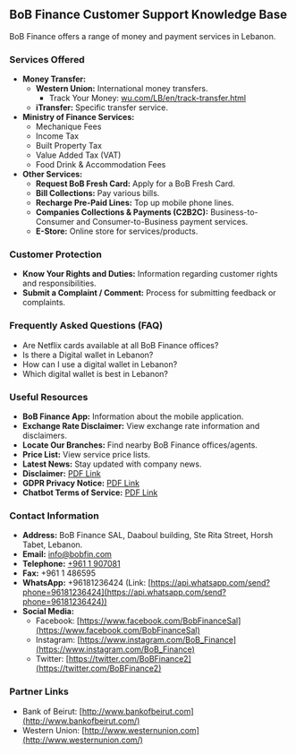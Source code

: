 ## BoB Finance Customer Support Knowledge Base

BoB Finance offers a range of money and payment services in Lebanon.

### Services Offered

*   **Money Transfer:**
    *   **Western Union:** International money transfers.
        *   Track Your Money: [wu.com/LB/en/track-transfer.html](http://www.wu.com/LB/en/track-transfer.html)
    *   **iTransfer:** Specific transfer service.
*   **Ministry of Finance Services:**
    *   Mechanique Fees
    *   Income Tax
    *   Built Property Tax
    *   Value Added Tax (VAT)
    *   Food Drink & Accommodation Fees
*   **Other Services:**
    *   **Request BoB Fresh Card:** Apply for a BoB Fresh Card.
    *   **Bill Collections:** Pay various bills.
    *   **Recharge Pre-Paid Lines:** Top up mobile phone lines.
    *   **Companies Collections & Payments (C2B2C):** Business-to-Consumer and Consumer-to-Business payment services.
    *   **E-Store:** Online store for services/products.

### Customer Protection

*   **Know Your Rights and Duties:** Information regarding customer rights and responsibilities.
*   **Submit a Complaint / Comment:** Process for submitting feedback or complaints.

### Frequently Asked Questions (FAQ)

*   Are Netflix cards available at all BoB Finance offices?
*   Is there a Digital wallet in Lebanon?
*   How can I use a digital wallet in Lebanon?
*   Which digital wallet is best in Lebanon?

### Useful Resources

*   **BoB Finance App:** Information about the mobile application.
*   **Exchange Rate Disclaimer:** View exchange rate information and disclaimers.
*   **Locate Our Branches:** Find nearby BoB Finance offices/agents.
*   **Price List:** View service price lists.
*   **Latest News:** Stay updated with company news.
*   **Disclaimer:** [PDF Link](https://www.bob-finance.com/PDF/BoBFinanceWebsitePrivacyPolicy.pdf)
*   **GDPR Privacy Notice:** [PDF Link](https://www.bob-finance.com/PDF/BoBFinanceGDPRPolicy.pdf)
*   **Chatbot Terms of Service:** [PDF Link](https://www.bob-finance.com/PDF/BoBFinanceChatbotPlatformTermsofService.pdf)

### Contact Information

*   **Address:** BoB Finance SAL, Daaboul building, Ste Rita Street, Horsh Tabet, Lebanon.
*   **Email:** [info@bobfin.com](mailto:info@bobfin.com)
*   **Telephone:** [+961 1 907081](tel:+9611907081)
*   **Fax:** +961 1 486595
*   **WhatsApp:** +96181236424 (Link: [https://api.whatsapp.com/send?phone=96181236424](https://api.whatsapp.com/send?phone=96181236424))
*   **Social Media:**
    *   Facebook: [https://www.facebook.com/BobFinanceSal](https://www.facebook.com/BobFinanceSal)
    *   Instagram: [https://www.instagram.com/BoB_Finance](https://www.instagram.com/BoB_Finance)
    *   Twitter: [https://twitter.com/BoBFinance2](https://twitter.com/BoBFinance2)

### Partner Links

*   Bank of Beirut: [http://www.bankofbeirut.com](http://www.bankofbeirut.com/)
*   Western Union: [http://www.westernunion.com](http://www.westernunion.com/)